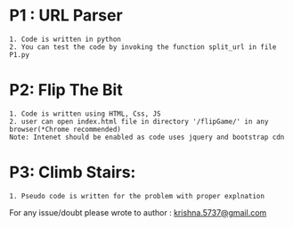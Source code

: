 # P1 : URL Parser
    1. Code is written in python
    2. You can test the code by invoking the function split_url in file P1.py

# P2: Flip The Bit
    1. Code is written using HTML, Css, JS
    2. user can open index.html file in directory '/flipGame/' in any browser(*Chrome recommended)
    Note: Intenet should be enabled as code uses jquery and bootstrap cdn

# P3: Climb Stairs:
    1. Pseudo code is written for the problem with proper explnation

For any issue/doubt please wrote to author : krishna.5737@gmail.com


